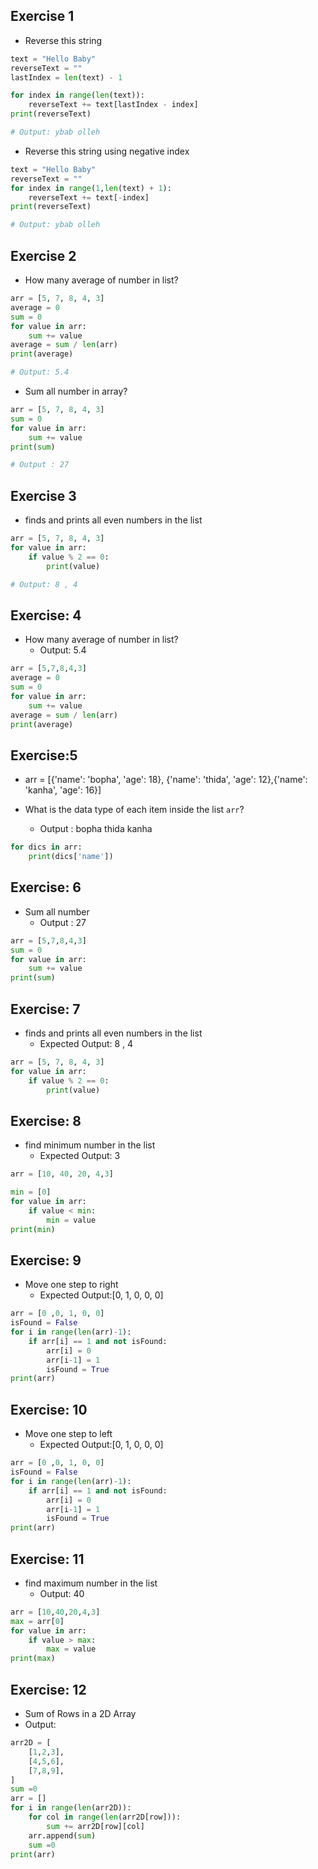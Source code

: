 ## Exercise 1
- Reverse this string 
```python
text = "Hello Baby"
reverseText = ""
lastIndex = len(text) - 1

for index in range(len(text)): 
    reverseText += text[lastIndex - index]
print(reverseText)

# Output: ybab olleh
```
- Reverse this string using negative index 
``` python
text = "Hello Baby"
reverseText = ""
for index in range(1,len(text) + 1): 
    reverseText += text[-index]
print(reverseText)

# Output: ybab olleh 
```

## Exercise 2
- How many average of number in list?
```python
arr = [5, 7, 8, 4, 3]
average = 0
sum = 0
for value in arr:
    sum += value
average = sum / len(arr)
print(average)

# Output: 5.4
```
<!-- ## arr = [5,7,8,4,3] -->
- Sum all number in array?
```python
arr = [5, 7, 8, 4, 3]
sum = 0
for value in arr:
    sum += value
print(sum)

# Output : 27
```
## Exercise 3
- finds and prints all even numbers in the list
```python
arr = [5, 7, 8, 4, 3]
for value in arr:
    if value % 2 == 0:
        print(value)

# Output: 8 , 4 
```


## Exercise: 4
- How many average of number in list?
    - Output: 5.4
```python
arr = [5,7,8,4,3]
average = 0
sum = 0
for value in arr:
    sum += value
average = sum / len(arr)
print(average)
```
## Exercise:5
- arr = [{'name': 'bopha', 'age': 18}, {'name': 'thida', 'age': 12},{'name': 'kanha', 'age': 16}]

- What is the data type of each item inside the list `arr`?
    - Output :
bopha
thida
kanha

```python
for dics in arr:
    print(dics['name'])
```
## Exercise: 6
- Sum all number
    - Output : 27
```python
arr = [5,7,8,4,3]
sum = 0
for value in arr:
    sum += value
print(sum)
```


## Exercise: 7

- finds and prints all even numbers in the list
  - Expected Output: 8 , 4 
```python
arr = [5, 7, 8, 4, 3]
for value in arr:
    if value % 2 == 0:
        print(value)
```
## Exercise: 8

- find minimum number in the list
  - Expected Output: 3
```python
arr = [10, 40, 20, 4,3]

min = [0]
for value in arr:
    if value < min:
        min = value 
print(min)
```
## Exercise: 9
- Move one step to right 
  - Expected Output:[0, 1, 0, 0, 0]
```python
arr = [0 ,0, 1, 0, 0]
isFound = False
for i in range(len(arr)-1):
    if arr[i] == 1 and not isFound:
        arr[i] = 0
        arr[i-1] = 1
        isFound = True
print(arr)
```
## Exercise: 10
- Move one step to left 
  - Expected Output:[0, 1, 0, 0, 0] 
````python
arr = [0 ,0, 1, 0, 0]
isFound = False
for i in range(len(arr)-1):
    if arr[i] == 1 and not isFound:
        arr[i] = 0
        arr[i-1] = 1
        isFound = True
print(arr)
````
## Exercise: 11
-  find maximum number in the list
    - Output: 40
````python
arr = [10,40,20,4,3]
max = arr[0]
for value in arr:
    if value > max:
        max = value
print(max)
````

## Exercise: 12
- Sum of Rows in a 2D Array
- Output: 
````python
arr2D = [
    [1,2,3],
    [4,5,6],
    [7,8,9],
]
sum =0
arr = []
for i in range(len(arr2D)):
    for col in range(len(arr2D[row])):
        sum += arr2D[row][col]
    arr.append(sum)
    sum =0
print(arr)